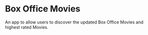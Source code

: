 # Box Office Movies
An app to allow users to discover the updated Box Office Movies and highest rated Movies.
